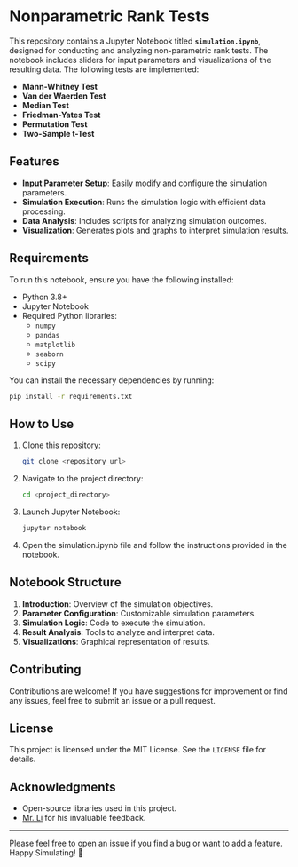 # Nonparametric Rank Tests

This repository contains a Jupyter Notebook titled **`simulation.ipynb`**, designed for conducting and analyzing non-parametric rank tests. The notebook includes sliders for input parameters and visualizations of the resulting data. The following tests are implemented:

- **Mann-Whitney Test**
- **Van der Waerden Test**
- **Median Test**
- **Friedman-Yates Test**
- **Permutation Test**
- **Two-Sample t-Test**


## Features

- **Input Parameter Setup**: Easily modify and configure the simulation parameters.
- **Simulation Execution**: Runs the simulation logic with efficient data processing.
- **Data Analysis**: Includes scripts for analyzing simulation outcomes.
- **Visualization**: Generates plots and graphs to interpret simulation results.

## Requirements

To run this notebook, ensure you have the following installed:

- Python 3.8+
- Jupyter Notebook
- Required Python libraries:
  - `numpy`
  - `pandas`
  - `matplotlib`
  - `seaborn`
  - `scipy`

You can install the necessary dependencies by running:

```bash
pip install -r requirements.txt
```

## How to Use

1. Clone this repository:
   ```bash
   git clone <repository_url>
   ```
2. Navigate to the project directory:
    ```bash
    cd <project_directory>
    ```
3. Launch Jupyter Notebook:
    ```bash
    jupyter notebook
    ```
4. Open the simulation.ipynb file and follow the instructions provided in the notebook.

## Notebook Structure

1. **Introduction**: Overview of the simulation objectives.
2. **Parameter Configuration**: Customizable simulation parameters.
3. **Simulation Logic**: Code to execute the simulation.
4. **Result Analysis**: Tools to analyze and interpret data.
5. **Visualizations**: Graphical representation of results.

## Contributing

Contributions are welcome! If you have suggestions for improvement or find any issues, feel free to submit an issue or a pull request.

## License

This project is licensed under the MIT License. See the `LICENSE` file for details.

## Acknowledgments

- Open-source libraries used in this project.
- [Mr. Li](https://scholar.google.com/citations?user=bfH3tUcAAAAJ) for his invaluable feedback.

---

Please feel free to open an issue if you find a bug or want to add a feature. Happy Simulating! 🎉
